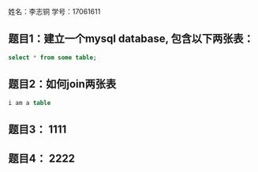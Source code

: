 姓名：李志铜
学号：17061611


## 题目1：建立一个mysql database, 包含以下两张表：

```sql
select * from some table;
```


## 题目2：如何join两张表

```sql
i am a table
```

## 题目3： 1111

## 题目4： 2222
